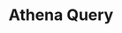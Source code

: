 ---
title: Athena Query
weight: 1
variants: +flyte -serverless -byoc -selfmanaged
layout: py_example
example_file: /external/unionai-examples/v1/flyte-integrations/external-service-backen-plugins/athena_plugin/athena_plugin/athena.py
---